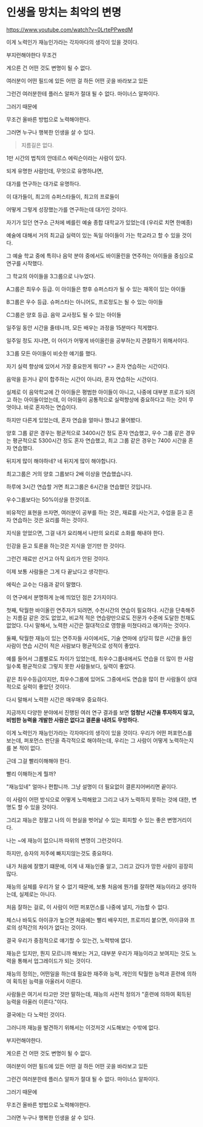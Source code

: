 # 인생을 망치는 최악의 변명



https://www.youtube.com/watch?v=0LrtePPwedM



이게 노력인가 재능인가라는 각자마다의 생각이 있을 것이다.

부지런해야한다 무조건

게으른 건 어떤 것도 변명이 될 수 없다.

여러분이 어떤 필드에 있든 어떤 걸 하든 어떤 곳을 바라보고 있든 

그런건 여러분한테 플러스 알파가 절대 될 수 없다. 마이너스 알파이다.

그러기 때문에

무조건 올바른 방법으로 노력해야한다.

그러면 누구나 행복한 인생을 살 수 있다.



> 지름길은 없다.



1만 시간의 법칙의 안데르스 에릭슨이라는 사람이 있다.

되게 유명한 사람인데, 무엇으로 유명하냐면,

대가를 연구하는 대가로 유명하다.

이 대가들이, 최고의 슈퍼스타들이, 최고의 프로들이

어떻게 그렇게 성장했는가를 연구하는데 대가인 것이다.



자기가 있던 연구소 근처에 베를린 예술 종합 대학교가 있었는데 (우리로 치면 한예종)

예술에 대해서 거의 최고급 실력이 있는 독일 아이들이 가는 학교라고 할 수 있을 것이다.

그 예술 학교 중에 특히나 음악 분야 중에서도  바이올린을 연주하는 아이들을 중심으로 연구를 시작했다.



그 학교의 아이들을 3그룹으로 나누었다.

A그룹은 최우수 등급. 
이 아이들은 향후 슈퍼스타가 될 수 있는 재목이 있는 아이들

B그룹은 우수 등급.
슈퍼스타는 아니어도, 프로정도는 될 수 있는 아이들

C그룹은 양호 등급.
음악 교사정도 될 수 있는 아이들



일주일 동안 시간을 줄테니까, 모든 배우는 과정을 15분마다 적게했다.

일주일 정도 지나면, 이 아이가 어떻게 바이올린을 공부하는지 관찰하기 위해서이다.



3그룹 모든 아이들이 비슷한 얘기를 했다.

자기 실력 향상에 있어서 가장 중요한게 뭐다?
=> 혼자 연습하는 시간이다.

음악을 듣거나 같이 합주하는 시간이 아니라, 혼자 연습하는 시간이다.

실제로 이 음악학교에 간 아이들은 평범한 아이들이 아니고, 나중에 대부분 프로가 되려고 하는 아이들이었는데, 이 아이들이 공통적으로 실력향상에 중요하다고 하는 것이 무엇이냐. 
바로 혼자하는 연습이다.

하지만 다른게 있었는데, 혼자 연습을 얼마나 했냐고 물어봤다.

양호 그룹 같은 경우는 평균적으로 3400시간 정도 혼자 연습했고,
우수 그룹 같은 경우는 평균적으로 5300시간 정도 혼자 연습했고,
최고 그룹 같은 경우는 7400 시간을 혼자 연습했다.

뒤지게 많이 해야하네?
네 뒤지게 많이 해야합니다.

최고그룹은 거의 양호 그룹보다 2배 이상을 연습했습니다.

하루에 3시간 연습할 거면 최고그룹은 6시간을 연습했던 것입니다.

우수그룹보다는 50%이상을 한것이죠.



비유적인 표현을 쓰자면, 여러분이 공부를 하는 것은, 재료를 사는거고, 수업을 듣고 혼자 연습하는 것은 요리를 하는 것이다.

지식을 얻었으면, 그걸 내가 요리해서 나만의 요리로 소화를 해내야 한다.

인강을 듣고 토론을 하는것은 지식을 얻기만 한 것이다.

그런건 재료만 산거고 아직 요리가 안된 것이다.

이제 보통 사람들은 그게 다 끝났다고 생각한다.



에릭슨 교수는 다음과 같이 말했다.

이 연구에서 분명하게 눈에 띄었던 점은 2가지이다.

첫째, 탁월한 바이올린 연주자가 되려면, 수천시간의 연습이 필요하다.
시간을 단축해주는 지름길 같은 것도 없었고, 비교적 적은 연습량만으로도 전문가 수준에 도달한 천재도 없었다.
다시 말해서, 노력한 시간은 절대적으로 영향을 미쳤다라고 얘기하는 것이다.

둘째, 탁월한 재능이 있는 연주자들 사이에서도, 기술 연마에 상당히 많은 시간을 들인 사람이 연습 시간이 적은 사람보다 평균적으로 성적이 좋았다.

예를 들어서 그룹별로도 차이가 있었는데, 최우수그룹내에서도 연습을 더 많이 한 사람일수록 평균적으로 그렇지 못한 사람들보다, 실력이 좋았다.



같은 최우수등급이지만, 최우수그룹에 있어도 그중에서도 연습을 많이 한 사람들이 상대적으로 실력이 좋았던 것이다.



다시 말해서 노력한 시간은 매우매우 중요하다.

지금까지 다양한 분야에서 진행된 여러 연구 결과를 보면 **엄청난 시간을 투자하지 않고, 비범한 능력을 개발한 사람은 없다고 결론을 내려도 무방하다.**

이게 노력인가 재능인가라는 각자마다의 생각이 있을 것이다.
우리가 어떤 퍼포먼스를 보는데, 퍼포먼스 판단을 즉각적으로 해야하는데, 우리는 그 사람이 어떻게 노력하는지를 본 적이 없다.

근데 그걸 빨리이해해야 한다.

빨리 이해하는게 뭘까?

"재능있네" 얼마나 편합니까. 그냥 설명이 더 필요없이 결론지어버리면 끝이다.

이 사람이 어떤 방식으로 어떻게 노력해왔고 그리고 내가 노력하지 못하는 것에 대한, 변명도 할 수 있을 것이다.

그리고 재능은 정말고 나의 이 현실을 벗어날 수 있는 회피할 수 있는 좋은 변명거리이다.



나는 ~에 재능이 없으니까 따위의 변명이 그런것이다.



하지만, 승자의 저주에 빠지지않는것도 중요하다.

내가 처음에 잘했기 떄문에, 이게 내 재능인줄 알고, 그리고 갔다가 망한 사람이 굉장히 많다.

재능의 실체를 우리가 알 수 없기 때문에, 보통 처음에 뭔가를 잘하면 재능이라고 생각하는데, 실제로는 아니다.

처음 잘하는 걸로, 이 사람이 어떤 퍼포먼스를 나중에 낼지, 가늠할 수 없다.

체스나 바둑도 아이큐가 높으면 처음에는 빨리 배우지만, 프로끼리 붙으면, 아이큐와 프로의 성적간의 차이가 없다는 것이다.

결국 우리가 중점적으로 얘기할 수 있는건, 노력밖에 없다.



재능은 있지만, 뭔지 모르니까 해보는 거고, 대부분 우리가 재능이라고 보여지는 것도 노력을 통해서 업그레이드가 되는 것이다.

재능의 정의는, 어떤일을 하는데 필요한 재주와 능력, 개인의 탁월한 능력과 훈련에 의하여 획득된 능력을 아울러서 이른다.



사람들은 여기서 타고만 것만 말하는데, 
재능의 사전적 정의가
"훈련에 의하여 획득된 능력을 아울러 이른다."이다.

결국에는 다 노력인 것이다.

그러니까 재능을 발견하기 위해서는 이것저것 시도해보는 수밖에 없다.

부지런해야한다.

게으른 건 어떤 것도 변명이 될 수 없다.

여러분이 어떤 필드에 있든 어떤 걸 하든 어떤 곳을 바라보고 있든 

그런건 여러분한테 플러스 알파가 절대 될 수 없다. 마이너스 알파이다.

그러기 때문에

무조건 올바른 방법으로 노력해야한다.

그러면 누구나 행복한 인생을 살 수 있다.



